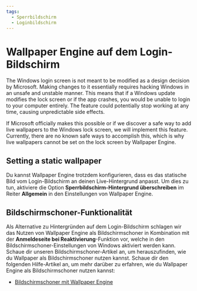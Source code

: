 ```yaml
---
tags:
  - Sperrbildschirm
  - Loginbildschirm
---
```


# Wallpaper Engine auf dem Login-Bildschirm

The Windows login screen is not meant to be modified as a design decision by Microsoft. Making changes to it essentially requires hacking Windows in an unsafe and unstable manner. This means that if a Windows update modifies the lock screen or if the app crashes, you would be unable to login to your computer entirely. The feature could potentially stop working at any time, causing unpredictable side effects.

If Microsoft officially makes this possible or if we discover a safe way to add live wallpapers to the Windows lock screen, we will implement this feature. Currently, there are no known safe ways to accomplish this, which is why live wallpapers cannot be set on the lock screen by Wallpaper Engine.

## Setting a static wallpaper

Du kannst Wallpaper Engine trotzdem konfigurieren, dass es das statische Bild vom Login-Bildschirm an deinen Live-Hintergrund anpasst. Um dies zu tun, aktiviere die Option **Sperrbildschirm-Hintergrund überschreiben** im Reiter **Allgemein** in den Einstellungen von Wallpaper Engine.

## Bildschirmschoner-Funktionalität

Als Alternative zu Hintergründen auf dem Login-Bildschirm schlagen wir das Nutzen von Wallpaper Engine als Bildschirmschoner in Kombination mit der **Anmeldeseite bei Reaktivierung**-Funktion vor, welche in den Bildschirmschoner-Einstellungen von Windows aktiviert werden kann. Schaue dir unseren Bildschirmschoner-Artikel an, um herauszufinden, wie du Wallpaper als Bildschirmschoner nutzen kannst. Schaue dir den folgenden Hilfe-Artikel an, um mehr darüber zu erfahren, wie du Wallpaper Engine als Bildschirmschoner nutzen kannst:

* [Bildschirmschoner mit Wallpaper Engine](/functionality/screensaver.html)